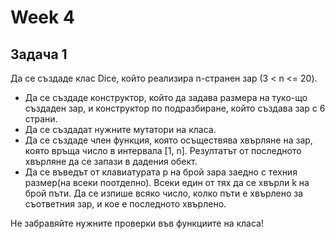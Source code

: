 # Week 4

## Задача 1

Да се създаде клас Dice, който реализира n-странен зар (3 < n <= 20). 
* Да се създаде конструктор, който да задава размера на туко-що създаден зар, и конструктор по подразбиране, който създава зар с 6 страни.
* Да се създадат нужните мутатори на класа. 
* Да се създаде член функция, която осъществява хвърляне на зар, която връща число в интервала [1, n]. Резултатът от последното хвърляне да се запази в дадения обект. 
* Да се въведът от  клавиатурата p на брой зара заедно с техния размер(на всеки поотделно). Всеки един от тях да се хвърли k на брой пъти. Да се изпише всяко число, колко пъти е хвърлено за съответния зар, и кое е последното хвърлено.

Не забравяйте нужните проверки във функциите на класа!
